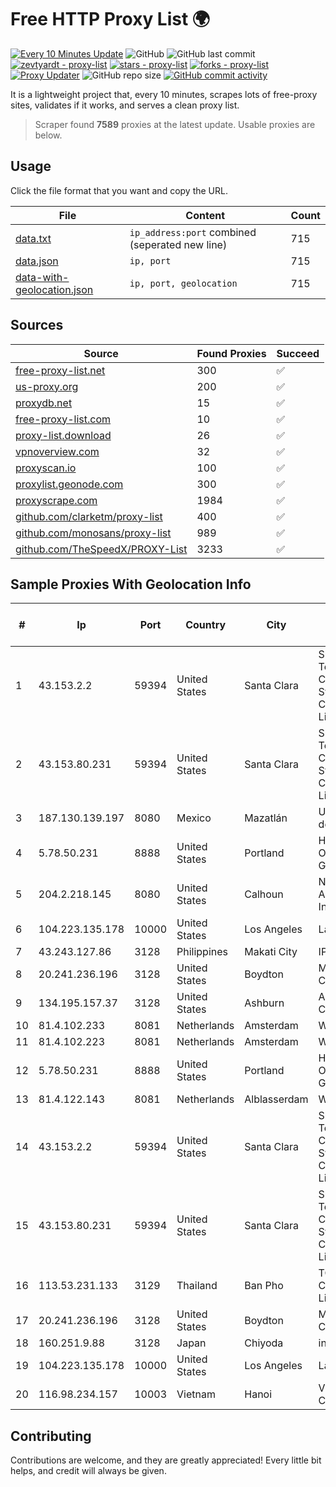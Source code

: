 
# Free HTTP Proxy List 🌍

[![Every 10 Minutes Update](https://github.com/mertguvencli/http-proxy-list/actions/workflows/main.yml/badge.svg?branch=main)](https://github.com/mertguvencli/http-proxy-list/actions/workflows/main.yml)
![GitHub](https://img.shields.io/github/license/mertguvencli/http-proxy-list)
![GitHub last commit](https://img.shields.io/github/last-commit/mertguvencli/http-proxy-list)
[![zevtyardt - proxy-list](https://img.shields.io/static/v1?label=zevtyardt&message=proxy-list&color=blue&logo=github)](https://github.com/zevtyardt/proxy-list "Go to GitHub repo")
[![stars - proxy-list](https://img.shields.io/github/stars/zevtyardt/proxy-list?style=social)](https://github.com/zevtyardt/proxy-list)
[![forks - proxy-list](https://img.shields.io/github/forks/zevtyardt/proxy-list?style=social)](https://github.com/zevtyardt/proxy-list)
[![Proxy Updater](https://github.com/zevtyardt/proxy-list/workflows/Proxy%20Updater/badge.svg)](https://github.com/zevtyardt/proxy-list/actions?query=workflow:"Proxy+Updater")
![GitHub repo size](https://img.shields.io/github/repo-size/zevtyardt/proxy-list)
[![GitHub commit activity](https://img.shields.io/github/commit-activity/m/zevtyardt/proxy-list?logo=commits)](https://github.com/zevtyardt/proxy-list/commits/main)

It is a lightweight project that, every 10 minutes, scrapes lots of free-proxy sites, validates if it works, and serves a clean proxy list.

> Scraper found **7589** proxies at the latest update. Usable proxies are below.

## Usage

Click the file format that you want and copy the URL.

|File|Content|Count|
|----|-------|-----|
|[data.txt](https://raw.githubusercontent.com/mertguvencli/http-proxy-list/main/proxy-list/data.txt)|`ip_address:port` combined (seperated new line)|715|
|[data.json](https://raw.githubusercontent.com/mertguvencli/http-proxy-list/main/proxy-list/data.json)|`ip, port`|715|
|[data-with-geolocation.json](https://raw.githubusercontent.com/mertguvencli/http-proxy-list/main/proxy-list/data-with-geolocation.json)|`ip, port, geolocation`|715|

## Sources

|Source|Found Proxies|Succeed|
|------|-------------|-------|
|[free-proxy-list.net](https://free-proxy-list.net)|300|✅|
|[us-proxy.org](https://www.us-proxy.org)|200|✅|
|[proxydb.net](http://proxydb.net)|15|✅|
|[free-proxy-list.com](https://free-proxy-list.com/?page=&port=&type%5B%5D=http&type%5B%5D=https&up_time=0&search=Search)|10|✅|
|[proxy-list.download](https://www.proxy-list.download/HTTP)|26|✅|
|[vpnoverview.com](https://vpnoverview.com/privacy/anonymous-browsing/free-proxy-servers)|32|✅|
|[proxyscan.io](https://www.proxyscan.io)|100|✅|
|[proxylist.geonode.com](https://proxylist.geonode.com/api/proxy-list?limit=300&page=1&sort_by=lastChecked&sort_type=desc&protocols=http,https)|300|✅|
|[proxyscrape.com](https://api.proxyscrape.com/v2/?request=displayproxies&protocol=http&timeout=10000&country=all&ssl=all&anonymity=all)|1984|✅|
|[github.com/clarketm/proxy-list](https://raw.githubusercontent.com/clarketm/proxy-list/master/proxy-list-raw.txt)|400|✅|
|[github.com/monosans/proxy-list](https://raw.githubusercontent.com/monosans/proxy-list/main/proxies/http.txt)|989|✅|
|[github.com/TheSpeedX/PROXY-List](https://raw.githubusercontent.com/TheSpeedX/PROXY-List/master/http.txt)|3233|✅|


## Sample Proxies With Geolocation Info

|#|Ip|Port|Country|City|Internet Service Provider|
|-|--|----|-------|----|-------------------------|
|1|43.153.2.2|59394|United States|Santa Clara|Shenzhen Tencent Computer Systems Company Limited|
|2|43.153.80.231|59394|United States|Santa Clara|Shenzhen Tencent Computer Systems Company Limited|
|3|187.130.139.197|8080|Mexico|Mazatlán|Uninet S.A. de C.V.|
|4|5.78.50.231|8888|United States|Portland|Hetzner Online GmbH|
|5|204.2.218.145|8080|United States|Calhoun|NTT America, Inc.|
|6|104.223.135.178|10000|United States|Los Angeles|LayerHost|
|7|43.243.127.86|3128|Philippines|Makati City|IPVG|
|8|20.241.236.196|3128|United States|Boydton|Microsoft Corporation|
|9|134.195.157.37|3128|United States|Ashburn|AB E-Commerce|
|10|81.4.102.233|8081|Netherlands|Amsterdam|WeservIT|
|11|81.4.102.223|8081|Netherlands|Amsterdam|WeservIT|
|12|5.78.50.231|8888|United States|Portland|Hetzner Online GmbH|
|13|81.4.122.143|8081|Netherlands|Alblasserdam|WeservIT|
|14|43.153.2.2|59394|United States|Santa Clara|Shenzhen Tencent Computer Systems Company Limited|
|15|43.153.80.231|59394|United States|Santa Clara|Shenzhen Tencent Computer Systems Company Limited|
|16|113.53.231.133|3129|Thailand|Ban Pho|TOT Public Company Limited|
|17|20.241.236.196|3128|United States|Boydton|Microsoft Corporation|
|18|160.251.9.88|3128|Japan|Chiyoda|interQ|
|19|104.223.135.178|10000|United States|Los Angeles|LayerHost|
|20|116.98.234.157|10003|Vietnam|Hanoi|Viettel Corporation|



## Contributing

Contributions are welcome, and they are greatly appreciated! Every
little bit helps, and credit will always be given.

